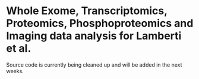 # Whole Exome, Transcriptomics, Proteomics, Phosphoproteomics and Imaging data analysis for Lamberti et al. 

Source code is currently being cleaned up and will be added in the next weeks. 
